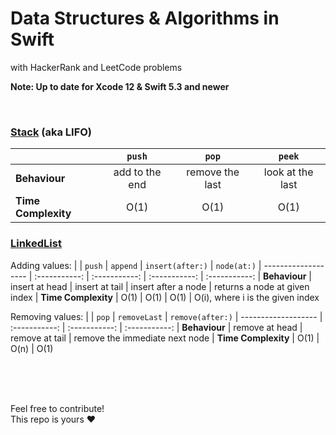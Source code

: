 # Data Structures &amp; Algorithms in Swift
with HackerRank and LeetCode problems

**Note: Up to date for Xcode 12 &amp; Swift 5.3 and newer**

<br/>


### [Stack](Stack/Stack/Stack.swift) (aka LIFO)
|                     | `push`         | `pop`           | `peek`
| ------------------- | :-----------:  | :-----------:   | :-----------:
| **Behaviour**       | add to the end | remove the last | look at the last
| **Time Complexity** | O(1)           | O(1)            | O(1)


### [LinkedList](LinkedList/LinkedList/LinkedList.swift)
Adding values:
|                     | `push`         | `append`        | `insert(after:)`    | `node(at:)`
| ------------------- | :-----------:  | :-----------:   | :-----------:       | :-----------:
| **Behaviour**       | insert at head | insert at tail  | insert after a node | returns a node at given index
| **Time Complexity** | O(1)           | O(1)            | O(1)                | O(i), where i is the given index

Removing values:
|                     | `pop`          | `removeLast`    | `remove(after:)`
| ------------------- | :-----------:  | :-----------:   | :-----------:
| **Behaviour**       | remove at head | remove at tail  | remove the immediate next node
| **Time Complexity** | O(1)           | O(n)            | O(1)

<br/><br/><br/>

Feel free to contribute! <br/>
This repo is yours ❤️
